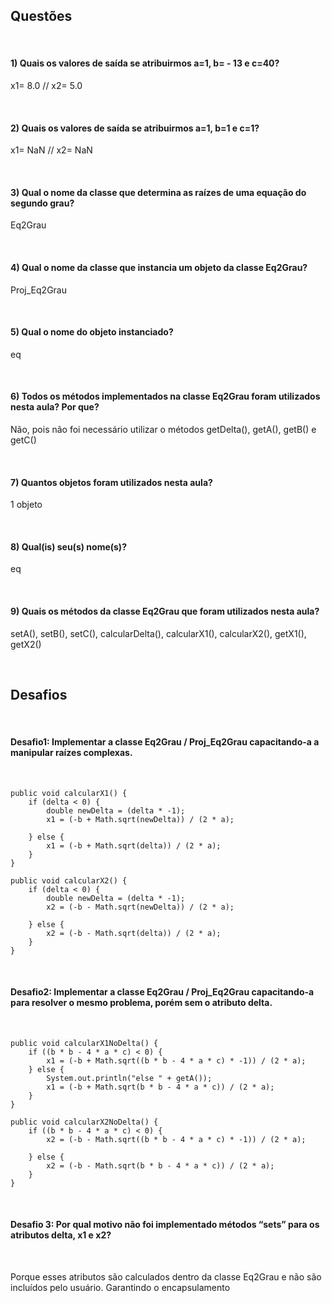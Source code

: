 <h2> Questões </h2><br>

<h4> 1) Quais os valores de saída se atribuirmos a=1, b= - 13 e c=40? </h4> 
<p>x1= 8.0 // x2= 5.0</p> <br>
<h4> 2) Quais os valores de saída se atribuirmos a=1, b=1 e c=1? </h4>
<p>x1= NaN // x2= NaN</p> <br>
<h4> 3) Qual o nome da classe que determina as raízes de uma equação do segundo grau? </h4>
<p>Eq2Grau</p> <br>
<h4> 4) Qual o nome da classe que instancia um objeto da classe Eq2Grau? </h4>
<p>Proj_Eq2Grau</p> <br>
<h4> 5) Qual o nome do objeto instanciado? </h4>
<p>eq</p> <br>
<h4> 6) Todos os métodos implementados na classe Eq2Grau foram utilizados nesta aula? Por que? </h4>
<p> Não, pois não foi necessário utilizar o métodos getDelta(), getA(), getB() e getC() </p> <br>
<h4> 7) Quantos objetos foram utilizados nesta aula? </h4>
<p> 1 objeto </p> <br>
<h4> 8) Qual(is) seu(s) nome(s)? </h4>
<p> eq </p> <br>
<h4> 9) Quais os métodos da classe Eq2Grau que foram utilizados nesta aula? </h4>
<p> setA(), setB(), setC(), calcularDelta(), calcularX1(), calcularX2(), getX1(), getX2() </p> <br>
 
<h2> Desafios </h2><br>

<h4> Desafio1: Implementar a classe Eq2Grau / Proj_Eq2Grau capacitando-a a manipular raízes complexas. </h4> <br>


    public void calcularX1() {
        if (delta < 0) {
            double newDelta = (delta * -1);
            x1 = (-b + Math.sqrt(newDelta)) / (2 * a);

        } else {
            x1 = (-b + Math.sqrt(delta)) / (2 * a);
        }
    }

    public void calcularX2() {
        if (delta < 0) {
            double newDelta = (delta * -1);
            x2 = (-b - Math.sqrt(newDelta)) / (2 * a);

        } else {
            x2 = (-b - Math.sqrt(delta)) / (2 * a);
        }
    }


<br>
<h4> Desafio2: Implementar a classe Eq2Grau / Proj_Eq2Grau capacitando-a para resolver o mesmo problema, porém sem o atributo delta. </h4> <br>


    public void calcularX1NoDelta() {
        if ((b * b - 4 * a * c) < 0) {
            x1 = (-b + Math.sqrt((b * b - 4 * a * c) * -1)) / (2 * a);
        } else {
            System.out.println("else " + getA());
            x1 = (-b + Math.sqrt(b * b - 4 * a * c)) / (2 * a);
        }
    }

    public void calcularX2NoDelta() {
        if ((b * b - 4 * a * c) < 0) {
            x2 = (-b - Math.sqrt((b * b - 4 * a * c) * -1)) / (2 * a);

        } else {
            x2 = (-b - Math.sqrt(b * b - 4 * a * c)) / (2 * a);
        }
    }

<br>
<h4> Desafio 3: Por qual motivo não foi implementado métodos “sets” para os atributos delta, x1 e x2? </h4> <br>
<p> Porque esses atributos são calculados dentro da classe Eq2Grau e não são incluídos pelo usuário. Garantindo o encapsulamento </p> <br>